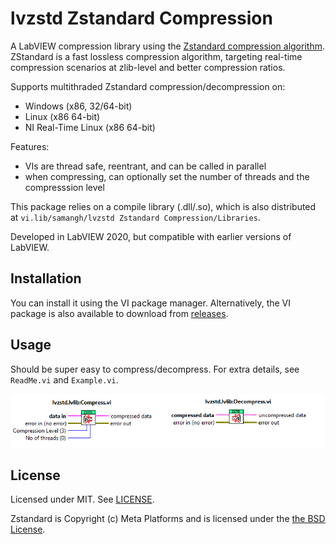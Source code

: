 # lvzstd Zstandard Compression

A LabVIEW compression library using the [Zstandard compression
algorithm](https://github.com/facebook/zstd). ZStandard is a fast
lossless compression algorithm, targeting real-time compression
scenarios at zlib-level and better compression ratios.

Supports multithraded Zstandard compression/decompression on:

* Windows (x86, 32/64-bit)
* Linux (x86 64-bit)
* NI Real-Time Linux (x86 64-bit)

Features:

* VIs are thread safe, reentrant, and can be called in parallel
* when compressing, can optionally set the number of threads and the
  compresssion level

This package relies on a compile library (.dll/.so), which is also
distributed at `vi.lib/samangh/lvzstd Zstandard Compression/Libraries`.

Developed in LabVIEW 2020, but compatible with earlier versions of
LabVIEW.

## Installation

You can install it using the VI package manager. Alternatively, the VI
package is also available to download from
[releases](https://github.com/samangh/wamplv/lvzstd/releases).

## Usage

Should be super easy to compress/decompress. For extra details, see
`ReadMe.vi` and `Example.vi`.

![Compress/Decopmress Vi](images/compress_decomress_help.png)

## License

Licensed under MIT. See [LICENSE](LICENSE).

Zstandard is Copyright (c) Meta Platforms and is licensed under the [the
BSD
License](https://raw.githubusercontent.com/facebook/zstd/refs/heads/dev/LICENSE).
